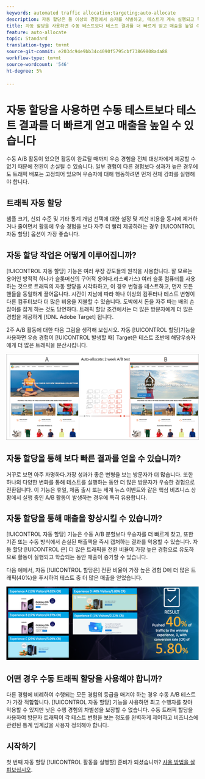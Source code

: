 ```yaml
---
keywords: automated traffic allocation;targeting;auto-allocate
description: 자동 할당은 둘 이상의 경험에서 승자를 식별하고, 테스트가 계속 실행되고 학습되는 동안 변환을 늘리기 위해 더 많은 트래픽을 승자에게 자동으로 재할당합니다.
title: 자동 할당을 사용하면 수동 테스트보다 테스트 결과를 더 빠르게 얻고 매출을 높일 수 있습니다
feature: auto-allocate
topic: Standard
translation-type: tm+mt
source-git-commit: e203dc94e9bb34c4090f5795cbf73869808ada88
workflow-type: tm+mt
source-wordcount: '546'
ht-degree: 5%

---
```



# 자동 할당을 사용하면 수동 테스트보다 테스트 결과를 더 빠르게 얻고 매출을 높일 수 있습니다

수동 A/B 활동이 있으면 활동이 완료될 때까지 우승 경험을 전체 대상자에게 제공할 수 없기 때문에 전환이 손실될 수 있습니다. 일부 경험이 다른 경험보다 성과가 높은 경우에도 트래픽 배포는 고정되어 있으며 우승자에 대해 행동하려면 먼저 전체 강좌를 실행해야 합니다.

## 트래픽 자동 할당

샘플 크기, 신뢰 수준 및 기타 통계 개념 선택에 대한 설정 및 계산 비용을 동시에 제거하거나 줄이면서 활동에 우승 경험을 보다 자주 더 빨리 제공하려는 경우 [!UICONTROL 자동 할당] 옵션이 가장 좋습니다.

## 자동 할당 작업은 어떻게 이루어집니까?

[!UICONTROL 자동 할당] 기능은 여러 무장 강도들의 원칙을 사용합니다. 잘 모르는 용어인 방적적 하나가 슬롯머신의 구어적 용어다.라스베가스) 여러 슬롯 컴퓨터를 사용하는 것으로 트래픽의 자동 할당을 시각화하고, 이 경우 변형을 테스트하고, 먼저 모든 핸들을 동일하게 끌어옵니다. 시간이 지남에 따라 하나 이상의 컴퓨터나 테스트 변형이 다른 컴퓨터보다 더 많은 비용을 지불할 수 있습니다. 도박에서 돈을 자주 따는 배의 손잡이를 잡게 하는 것도 당연하다. 트래픽 할당 조건에서는 더 많은 방문자에게 더 많은 경험을 제공하게 [!DNL Adobe Target] 됩니다.

2주 A/B 활동에 대한 다음 그림을 생각해 보십시오. 자동 [!UICONTROL 할당]기능을 사용하면 우승 경험이 [!UICONTROL 발생할 때] Target은 테스트 초반에 해당우승자에게 더 많은 트래픽을 분산시킵니다.

![일러스트레이션 자동 할당](/help/c-activities/automated-traffic-allocation/assets/Auto-Allocate-test.png)

## 자동 할당을 통해 보다 빠른 결과를 얻을 수 있습니까?

거꾸로 보면 아주 자명하다.가장 성과가 좋은 변형을 보는 방문자가 더 많습니다. 또한 하나의 다양한 변화를 통해 테스트를 실행하는 동안 더 많은 방문자가 우승한 경험으로 전환됩니다. 이 기능은 휴일, 제품 출시 또는 세계 뉴스 이벤트와 같은 핵심 비즈니스 상황에서 실행 중인 A/B 활동이 발생하는 경우에 특히 유용합니다.

## 자동 할당을 통해 매출을 향상시킬 수 있습니까?

[!UICONTROL 자동 할당] 기능은 수동 A/B 분할보다 우승자를 더 빠르게 찾고, 또한 기존 또는 수동 방식에서 손실된 매출액을 즉시 캡처하는 결과를 악용할 수 있습니다. 자동 할당 [!UICONTROL 은] 더 많은 트래픽을 전환 비율이 가장 높은 경험으로 유도하므로 활동이 실행되고 학습되는 동안 매출이 증가할 수 있습니다.

다음 예에서, 자동 [!UICONTROL 할당은] 전환 비율이 가장 높은 경험 D에 더 많은 트래픽(40%)을 푸시하여 테스트 중 더 많은 매출을 얻었습니다.

![매출 일러스트레이션 향상](/help/c-activities/automated-traffic-allocation/assets/five-experiences.png)

## 어떤 경우 수동 트래픽 할당을 사용해야 합니까?

다른 경험에 비례하여 수행되는 모든 경험의 등급을 매겨야 하는 경우 수동 A/B 테스트가 가장 적합합니다. [!UICONTROL 자동 할당] 기능을 사용하면 최고 수행자를 찾아 악용할 수 있지만 낮은 수행 경험의 차별성을 보장할 수 없습니다. 수동 트래픽 할당을 사용하여 방문자 트래픽이 각 테스트 변형을 보는 정도를 완벽하게 제어하고 비즈니스에 관련된 통계 임계값을 사용자 정의해야 합니다.

## 시작하기

첫 번째 자동 할당 [!UICONTROL 활동을 실행할] 준비가 되셨습니까? [사용 방법을 살펴보십시오](/help/c-activities/automated-traffic-allocation/automated-traffic-allocation.md).

